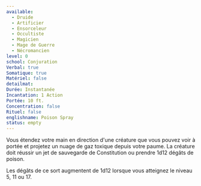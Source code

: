 ```yaml
---
available:
  - Druide
  - Artificier
  - Ensorceleur
  - Occultiste
  - Magicien
  - Mage de Guerre
  - Nécromancien
level: 0
school: Conjuration
Verbal: true
Somatique: true
Matériel: false
detailmat:
Durée: Instantanée
Incantation: 1 Action
Portée: 10 ft.
Concentration: false
Rituel: false
englishname: Poison Spray
status: empty
---
```

Vous étendez votre main en direction d'une créature que vous pouvez voir à portée et projetez un nuage de gaz toxique depuis votre paume. La créature doit réussir un jet de sauvegarde de Constitution ou prendre 1d12 dégâts de poison.

Les dégâts de ce sort augmentent de 1d12 lorsque vous atteignez le niveau 5, 11 ou 17.
